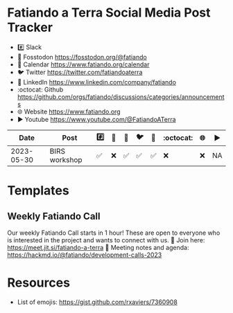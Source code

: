 
# Fatiando a Terra Social Media Post Tracker

- :hash: Slack
- 🦣 Fosstodon https://fosstodon.org/@fatiando
- :calendar: Calendar https://www.fatiando.org/calendar
- :bird: Twitter https://twitter.com/fatiandoaterra
- :briefcase: LinkedIn https://www.linkedin.com/company/fatiando
- :octocat: Github  https://github.com/orgs/fatiando/discussions/categories/announcements
- :globe_with_meridians: Website https://www.fatiando.org
- :arrow_forward: Youtube https://www.youtube.com/@FatiandoATerra

| Date       | Post          | :hash: | 🦣 | :calendar: | :bird: | :briefcase: | :octocat: | :globe_with_meridians: | :arrow_forward: |
|------------|---------------|--------|----|------------|---------|-------------|------------|------------------------|------------------|
| 2023-05-30 | BIRS workshop | ✅    | ❌ | ✅       | ✅    | ✅          | ❌       | ❌                     | NA               |


# Templates

## Weekly Fatiando Call
Our weekly Fatiando Call starts in 1 hour! These are open to everyone who is interested in the project and wants to connect with us.
:calling: Join here: https://meet.jit.si/fatiando-a-terra
:memo: Meeting notes and agenda: https://hackmd.io/@fatiando/development-calls-2023


# Resources

- List of emojis: https://gist.github.com/rxaviers/7360908

